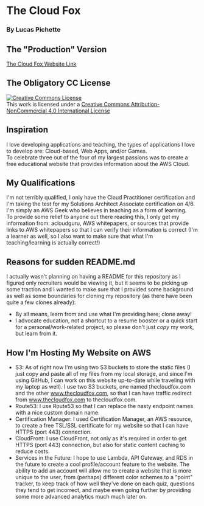 # The Cloud Fox
### By Lucas Pichette

## The "Production" Version
<a href="https://thecloudfox.com" alt="the cloud fox website">The Cloud Fox Website Link</a>

## The Obligatory CC License

<a rel="license" href="http://creativecommons.org/licenses/by-nc/4.0/"><img alt="Creative Commons License" style="border-width:0" src="https://i.creativecommons.org/l/by-nc/4.0/88x31.png" /></a><br />This work is licensed under a <a rel="license" href="http://creativecommons.org/licenses/by-nc/4.0/">Creative Commons Attribution-NonCommercial 4.0 International License</a>

## Inspiration
I love developing applications and teaching, the types of applications I love to develop are: Cloud-based, Web Apps, and/or Games.  
To celebrate three out of the four of my largest passions was to create a free educational website that provides information about the AWS Cloud.  

## My Qualifications
I'm not terribly qualified, I only have the Cloud Practitioner certification and I'm taking the test for my Solutions Architect Associate certification on 4/6. I'm simply an AWS Geek who believes in teaching as a form of learning.  
To provide some relief to anyone out there reading this, I only get my information from: acloudguru, AWS whitepapers, or sources that provide links to AWS whitepapers so that I can verify their information is correct (I'm a learner as well, so I also want to make sure that what I'm teaching/learning is actually correct!)  

## Reasons for sudden README.md
I actually wasn't planning on having a README for this repository as I figured only recruiters would be viewing it, but it seems to be picking up some traction and I wanted to make sure that I provided some background as well as some boundaries for cloning my repository (as there have been quite a few clones already):  
- By all means, learn from and use what I'm providing here; clone away! 
- I advocate education, not a shortcut to a resume booster or a quick start for a personal/work-related project, so please don't just *copy* my work, but learn from it.

## How I'm Hosting My Website on AWS
- S3: As of right now I'm using two S3 buckets to store the static files (I just copy and paste all of my files from my local storage, and since I'm using GitHub, I can work on this website up-to-date while traveling with my laptop as well). I use two S3 buckets, one named thecloudfox.com and the other www.thecloudfox.com, so that I can have traffic redirect from www.thecloudfox.com to thecloudfox.com.  
- Route53: I use Route53 so that I can replace the nasty endpoint names with a nice custom domain name.  
- Certification Manager: I used Certification Manager, an AWS resource, to create a free TSL/SSL certificate for my website so that I can have HTTPS (port 443) connection.  
- CloudFront: I use CloudFront, not only as it's required in order to get HTTPS (port 443) connection, but also for static content caching to reduce costs.  
- Services in the Future: I hope to use Lambda, API Gateway, and RDS in the future to create a cool profile/account feature to the website. The ability to add an account will allow me to create a website that is more unique to the user, from (perhaps) different color schemes to a "point" tracker, to keep track of how well they've done on each quiz, questions they tend to get incorrect, and maybe even going further by providing some more advanced analytics much much later on.  